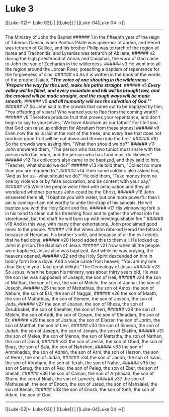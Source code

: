 # Luke 3

[[Luke-02|← Luke 02]] | [[Luke]] | [[Luke-04|Luke 04 →]]
***

The Ministry of John the Baptist ###### 1 In the fifteenth year of the reign of Tiberius Caesar, when Pontius Pilate was governor of Judea, and Herod was tetrarch of Galilee, and his brother Philip was tetrarch of the region of Iturea and Trachonitis, and Lysanias was tetrarch of Abilene, ###### v2 during the high priesthood of Annas and Caiaphas, the word of God came to John the son of Zechariah in the wilderness. ###### v3 He went into all the region around the Jordan River, preaching a baptism of repentance for the forgiveness of sins. ###### v4 As it is written in the book of the words of the prophet Isaiah, **_"The voice_** **_of one shouting in the wilderness:_** **_'Prepare the way for the Lord,_** **_make_** **_his paths straight_**. ###### v5 **_Every valley will be filled,_** **_and every mountain and hill will be brought low,_** **_and the crooked will be made straight,_** **_and the rough ways will be made smooth,_** ###### v6 **_and all humanity_** **_will see the salvation of God.'"_** ###### v7 So John said to the crowds that came out to be baptized by him, "You offspring of vipers! Who warned you to flee from the coming wrath? ###### v8 Therefore produce fruit that proves your repentance, and don't begin to say to yourselves, 'We have Abraham as our father.' For I tell you that God can raise up children for Abraham from these stones! ###### v9 Even now the ax is laid at the root of the trees, and every tree that does not produce good fruit will be cut down and thrown into the fire." ###### v10 So the crowds were asking him, "What then should we do?" ###### v11 John answered them, "The person who has two tunics must share with the person who has none, and the person who has food must do likewise." ###### v12 Tax collectors also came to be baptized, and they said to him, "Teacher, what should we do?" ###### v13 He told them, "Collect no more than you are required to." ###### v14 Then some soldiers also asked him, "And as for us--what should we do?" He told them, "Take money from no one by violence or by false accusation, and be content with your pay." ###### v15 While the people were filled with anticipation and they all wondered whether perhaps John could be the Christ, ###### v16 John answered them all, "I baptize you with water, but one more powerful than I am is coming--I am not worthy to untie the strap of his sandals. He will baptize you with the Holy Spirit and fire. ###### v17 His winnowing fork is in his hand to clean out his threshing floor and to gather the wheat into his storehouse, but the chaff he will burn up with inextinguishable fire." ###### v18 And in this way, with many other exhortations, John proclaimed good news to the people. ###### v19 But when John rebuked Herod the tetrarch because of Herodias, his brother's wife, and because of all the evil deeds that he had done, ###### v20 Herod added this to them all: He locked up John in prison.The Baptism of Jesus ###### v21 Now when all the people were baptized, Jesus also was baptized. And while he was praying, the heavens opened, ###### v22 and the Holy Spirit descended on him in bodily form like a dove. And a voice came from heaven, "You are my one dear Son; in you I take great delight."The Genealogy of Jesus ###### v23 So Jesus, when he began his ministry, was about thirty years old. He was the son (as was supposed) of Joseph, the son of Heli, ###### v24 the son of Matthat, the son of Levi, the son of Melchi, the son of Jannai, the son of Joseph, ###### v25 the son of Mattathias, the son of Amos, the son of Nahum, the son of Esli, the son of Naggai, ###### v26 the son of Maath, the son of Mattathias, the son of Semein, the son of Josech, the son of Joda, ###### v27 the son of Joanan, the son of Rhesa, the son of Zerubbabel, the son of Shealtiel, the son of Neri, ###### v28 the son of Melchi, the son of Addi, the son of Cosam, the son of Elmadam, the son of Er, ###### v29 the son of Joshua, the son of Eliezer, the son of Jorim, the son of Matthat, the son of Levi, ###### v30 the son of Simeon, the son of Judah, the son of Joseph, the son of Jonam, the son of Eliakim, ###### v31 the son of Melea, the son of Menna, the son of Mattatha, the son of Nathan, the son of David, ###### v32 the son of Jesse, the son of Obed, the son of Boaz, the son of Sala, the son of Nahshon, ###### v33 the son of Amminadab, the son of Admin, the son of Arni, the son of Hezron, the son of Perez, the son of Judah, ###### v34 the son of Jacob, the son of Isaac, the son of Abraham, the son of Terah, the son of Nahor, ###### v35 the son of Serug, the son of Reu, the son of Peleg, the son of Eber, the son of Shelah, ###### v36 the son of Cainan, the son of Arphaxad, the son of Shem, the son of Noah, the son of Lamech, ###### v37 the son of Methuselah, the son of Enoch, the son of Jared, the son of Mahalalel, the son of Kenan, ###### v38 the son of Enosh, the son of Seth, the son of Adam, the son of God.

***
[[Luke-02|← Luke 02]] | [[Luke]] | [[Luke-04|Luke 04 →]]
